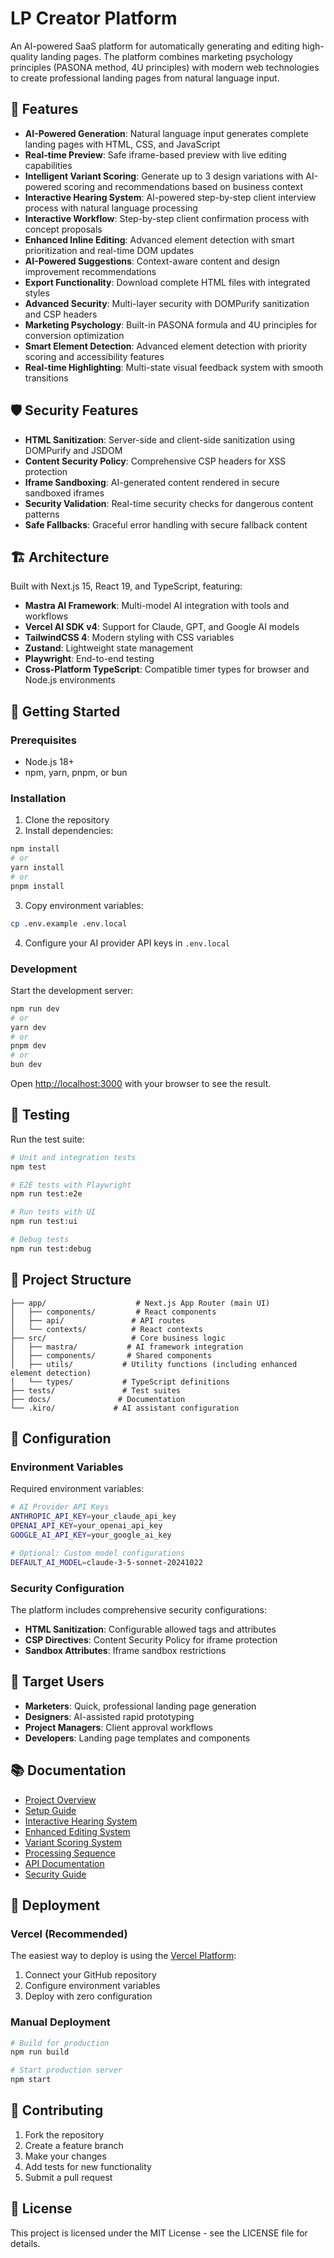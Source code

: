 # LP Creator Platform

An AI-powered SaaS platform for automatically generating and editing high-quality landing pages. The platform combines marketing psychology principles (PASONA method, 4U principles) with modern web technologies to create professional landing pages from natural language input.

## 🚀 Features

- **AI-Powered Generation**: Natural language input generates complete landing pages with HTML, CSS, and JavaScript
- **Real-time Preview**: Safe iframe-based preview with live editing capabilities
- **Intelligent Variant Scoring**: Generate up to 3 design variations with AI-powered scoring and recommendations based on business context
- **Interactive Hearing System**: AI-powered step-by-step client interview process with natural language processing
- **Interactive Workflow**: Step-by-step client confirmation process with concept proposals
- **Enhanced Inline Editing**: Advanced element detection with smart prioritization and real-time DOM updates
- **AI-Powered Suggestions**: Context-aware content and design improvement recommendations
- **Export Functionality**: Download complete HTML files with integrated styles
- **Advanced Security**: Multi-layer security with DOMPurify sanitization and CSP headers
- **Marketing Psychology**: Built-in PASONA formula and 4U principles for conversion optimization
- **Smart Element Detection**: Advanced element detection with priority scoring and accessibility features
- **Real-time Highlighting**: Multi-state visual feedback system with smooth transitions

## 🛡️ Security Features

- **HTML Sanitization**: Server-side and client-side sanitization using DOMPurify and JSDOM
- **Content Security Policy**: Comprehensive CSP headers for XSS protection
- **Iframe Sandboxing**: AI-generated content rendered in secure sandboxed iframes
- **Security Validation**: Real-time security checks for dangerous content patterns
- **Safe Fallbacks**: Graceful error handling with secure fallback content

## 🏗️ Architecture

Built with Next.js 15, React 19, and TypeScript, featuring:

- **Mastra AI Framework**: Multi-model AI integration with tools and workflows
- **Vercel AI SDK v4**: Support for Claude, GPT, and Google AI models
- **TailwindCSS 4**: Modern styling with CSS variables
- **Zustand**: Lightweight state management
- **Playwright**: End-to-end testing
- **Cross-Platform TypeScript**: Compatible timer types for browser and Node.js environments

## 🚦 Getting Started

### Prerequisites

- Node.js 18+ 
- npm, yarn, pnpm, or bun

### Installation

1. Clone the repository
2. Install dependencies:

```bash
npm install
# or
yarn install
# or
pnpm install
```

3. Copy environment variables:

```bash
cp .env.example .env.local
```

4. Configure your AI provider API keys in `.env.local`

### Development

Start the development server:

```bash
npm run dev
# or
yarn dev
# or
pnpm dev
# or
bun dev
```

Open [http://localhost:3000](http://localhost:3000) with your browser to see the result.

## 🧪 Testing

Run the test suite:

```bash
# Unit and integration tests
npm test

# E2E tests with Playwright
npm run test:e2e

# Run tests with UI
npm run test:ui

# Debug tests
npm run test:debug
```

## 📁 Project Structure

```
├── app/                    # Next.js App Router (main UI)
│   ├── components/         # React components
│   ├── api/               # API routes
│   └── contexts/          # React contexts
├── src/                   # Core business logic
│   ├── mastra/           # AI framework integration
│   ├── components/       # Shared components
│   ├── utils/           # Utility functions (including enhanced element detection)
│   └── types/           # TypeScript definitions
├── tests/               # Test suites
├── docs/               # Documentation
└── .kiro/             # AI assistant configuration
```

## 🔧 Configuration

### Environment Variables

Required environment variables:

```bash
# AI Provider API Keys
ANTHROPIC_API_KEY=your_claude_api_key
OPENAI_API_KEY=your_openai_api_key
GOOGLE_AI_API_KEY=your_google_ai_key

# Optional: Custom model configurations
DEFAULT_AI_MODEL=claude-3-5-sonnet-20241022
```

### Security Configuration

The platform includes comprehensive security configurations:

- **HTML Sanitization**: Configurable allowed tags and attributes
- **CSP Directives**: Content Security Policy for iframe protection
- **Sandbox Attributes**: Iframe sandbox restrictions

## 🎯 Target Users

- **Marketers**: Quick, professional landing page generation
- **Designers**: AI-assisted rapid prototyping
- **Project Managers**: Client approval workflows
- **Developers**: Landing page templates and components

## 📚 Documentation

- [Project Overview](docs/PROJECT_OVERVIEW.md)
- [Setup Guide](docs/PROJECT_SETUP_GUIDE.md)
- [Interactive Hearing System](docs/INTERACTIVE_HEARING_SYSTEM.md)
- [Enhanced Editing System](docs/ENHANCED_EDITING_SYSTEM.md)
- [Variant Scoring System](docs/VARIANT_SCORING_SYSTEM.md)
- [Processing Sequence](docs/PROCESSING_SEQUENCE.md)
- [API Documentation](docs/API_DOCUMENTATION.md)
- [Security Guide](docs/SECURITY.md)

## 🚀 Deployment

### Vercel (Recommended)

The easiest way to deploy is using the [Vercel Platform](https://vercel.com/new):

1. Connect your GitHub repository
2. Configure environment variables
3. Deploy with zero configuration

### Manual Deployment

```bash
# Build for production
npm run build

# Start production server
npm start
```

## 🤝 Contributing

1. Fork the repository
2. Create a feature branch
3. Make your changes
4. Add tests for new functionality
5. Submit a pull request

## 📄 License

This project is licensed under the MIT License - see the LICENSE file for details.
